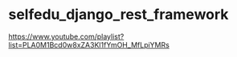 # selfedu_django_rest_framework
https://www.youtube.com/playlist?list=PLA0M1Bcd0w8xZA3Kl1fYmOH_MfLpiYMRs
